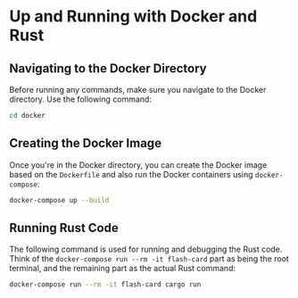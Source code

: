 # Up and Running with Docker and Rust

## Navigating to the Docker Directory

Before running any commands, make sure you navigate to the Docker directory. Use the following command:

```bash
cd docker
```

## Creating the Docker Image

Once you're in the Docker directory, you can create the Docker image based on the `Dockerfile` and also run the Docker containers using `docker-compose`:

```bash
docker-compose up --build
```

## Running Rust Code

The following command is used for running and debugging the Rust code. Think of the `docker-compose run --rm -it flash-card` part as being the root terminal, and the remaining part as the actual Rust command:

```bash
docker-compose run --rm -it flash-card cargo run
```
